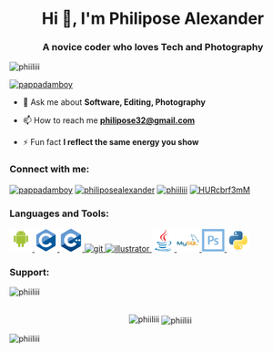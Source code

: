 <h1 align="center">Hi 👋, I'm Philipose Alexander</h1>
<h3 align="center">A novice coder who loves Tech and Photography</h3>

<p align="left"> <img src="https://komarev.com/ghpvc/?username=phiiliii&label=Profile%20views&color=0e75b6&style=flat" alt="phiiliii" /> </p>

<p align="left"> <a href="https://twitter.com/pappadamboy" target="blank"><img src="https://img.shields.io/twitter/follow/pappadamboy?logo=twitter&style=for-the-badge" alt="pappadamboy" /></a> </p>

- 💬 Ask me about **Software, Editing, Photography**

- 📫 How to reach me **philipose32@gmail.com**

- ⚡ Fun fact **I reflect the same energy you show**

<h3 align="left">Connect with me:</h3>
<p align="left">
<a href="https://twitter.com/pappadamboy" target="blank"><img align="center" src="https://raw.githubusercontent.com/rahuldkjain/github-profile-readme-generator/master/src/images/icons/Social/twitter.svg" alt="pappadamboy" height="30" width="40" /></a>
<a href="https://linkedin.com/in/philiposealexander" target="blank"><img align="center" src="https://raw.githubusercontent.com/rahuldkjain/github-profile-readme-generator/master/src/images/icons/Social/linked-in-alt.svg" alt="philiposealexander" height="30" width="40" /></a>
<a href="https://instagram.com/phiiliii" target="blank"><img align="center" src="https://raw.githubusercontent.com/rahuldkjain/github-profile-readme-generator/master/src/images/icons/Social/instagram.svg" alt="phiiliii" height="30" width="40" /></a>
<a href="https://discord.gg/HURcbrf3mM" target="blank"><img align="center" src="https://raw.githubusercontent.com/rahuldkjain/github-profile-readme-generator/master/src/images/icons/Social/discord.svg" alt="HURcbrf3mM" height="30" width="40" /></a>
</p>

<h3 align="left">Languages and Tools:</h3>
<p align="left"> <a href="https://developer.android.com" target="_blank" rel="noreferrer"> <img src="https://raw.githubusercontent.com/devicons/devicon/master/icons/android/android-original-wordmark.svg" alt="android" width="40" height="40"/> </a> <a href="https://www.cprogramming.com/" target="_blank" rel="noreferrer"> <img src="https://raw.githubusercontent.com/devicons/devicon/master/icons/c/c-original.svg" alt="c" width="40" height="40"/> </a> <a href="https://www.w3schools.com/cpp/" target="_blank" rel="noreferrer"> <img src="https://raw.githubusercontent.com/devicons/devicon/master/icons/cplusplus/cplusplus-original.svg" alt="cplusplus" width="40" height="40"/> </a> <a href="https://git-scm.com/" target="_blank" rel="noreferrer"> <img src="https://www.vectorlogo.zone/logos/git-scm/git-scm-icon.svg" alt="git" width="40" height="40"/> </a> <a href="https://www.adobe.com/in/products/illustrator.html" target="_blank" rel="noreferrer"> <img src="https://www.vectorlogo.zone/logos/adobe_illustrator/adobe_illustrator-icon.svg" alt="illustrator" width="40" height="40"/> </a> <a href="https://www.java.com" target="_blank" rel="noreferrer"> <img src="https://raw.githubusercontent.com/devicons/devicon/master/icons/java/java-original.svg" alt="java" width="40" height="40"/> </a> <a href="https://www.mysql.com/" target="_blank" rel="noreferrer"> <img src="https://raw.githubusercontent.com/devicons/devicon/master/icons/mysql/mysql-original-wordmark.svg" alt="mysql" width="40" height="40"/> </a> <a href="https://www.photoshop.com/en" target="_blank" rel="noreferrer"> <img src="https://raw.githubusercontent.com/devicons/devicon/master/icons/photoshop/photoshop-line.svg" alt="photoshop" width="40" height="40"/> </a> <a href="https://www.python.org" target="_blank" rel="noreferrer"> <img src="https://raw.githubusercontent.com/devicons/devicon/master/icons/python/python-original.svg" alt="python" width="40" height="40"/> </a> </p>

<h3 align="left">Support:</h3>
<p><a href="https://www.buymeacoffee.com/phiiliii"> <img align="left" src="https://cdn.buymeacoffee.com/buttons/v2/default-yellow.png" height="50" width="210" alt="phiiliii" /></a></p><br><br>

<p><img align="left" src="https://github-readme-stats.vercel.app/api/top-langs?username=phiiliii&show_icons=true&locale=en&layout=compact" alt="phiiliii" /></p>

<p>&nbsp;<img align="center" src="https://github-readme-stats.vercel.app/api?username=phiiliii&show_icons=true&locale=en" alt="phiiliii" /></p>

<p><img align="center" src="https://github-readme-streak-stats.herokuapp.com/?user=phiiliii&" alt="phiiliii" /></p>
